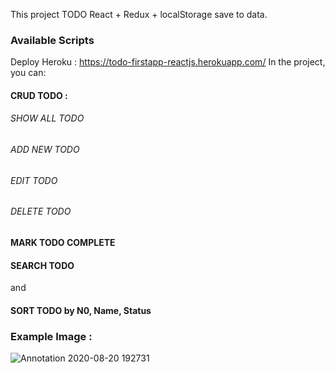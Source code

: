 This project TODO React + Redux + localStorage save to data.

### Available Scripts
Deploy Heroku : https://todo-firstapp-reactjs.herokuapp.com/
In the project, you can:

#### CRUD TODO :
###### SHOW ALL TODO
###### ADD NEW TODO
###### EDIT TODO
###### DELETE TODO
  
#### MARK TODO COMPLETE

#### SEARCH TODO
and
#### SORT TODO by N0, Name, Status

### Example Image :
![Annotation 2020-08-20 192731](https://user-images.githubusercontent.com/40079561/90770761-7208f300-e31c-11ea-9597-245615f0289d.jpg)


